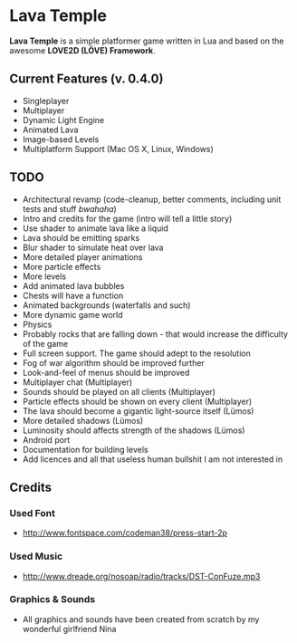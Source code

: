 # Lava Temple

**Lava Temple** is a simple platformer game written in Lua and based on the
awesome **LOVE2D (LÖVE) Framework**.

## Current Features (v. 0.4.0)

* Singleplayer
* Multiplayer
* Dynamic Light Engine
* Animated Lava
* Image-based Levels
* Multiplatform Support (Mac OS X, Linux, Windows)

## TODO

* Architectural revamp (code-cleanup, better comments, including unit tests and stuff *bwahaha*)
* Intro and credits for the game (intro will tell a little story)
* Use shader to animate lava like a liquid
* Lava should be emitting sparks
* Blur shader to simulate heat over lava
* More detailed player animations
* More particle effects
* More levels
* Add animated lava bubbles
* Chests will have a function
* Animated backgrounds (waterfalls and such)
* More dynamic game world
* Physics
* Probably rocks that are falling down - that would increase the difficulty of
  the game
* Full screen support. The game should adept to the resolution
* Fog of war algorithm should be improved further
* Look-and-feel of menus should be improved
* Multiplayer chat (Multiplayer)
* Sounds should be played on all clients (Multiplayer)
* Particle effects should be shown on every client (Multiplayer)
* The lava should become a gigantic light-source itself (Lümos)
* More detailed shadows (Lümos)
* Luminosity should affects strength of the shadows (Lümos)
* Android port
* Documentation for building levels
* Add licences and all that useless human bullshit I am not interested in

## Credits

### Used Font

* http://www.fontspace.com/codeman38/press-start-2p

### Used Music

* http://www.dreade.org/nosoap/radio/tracks/DST-ConFuze.mp3

### Graphics & Sounds

* All graphics and sounds have been created from scratch by my wonderful
  girlfriend Nina

